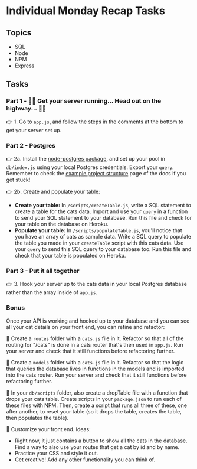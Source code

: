 # Individual Monday Recap Tasks

## Topics

- SQL
- Node
- NPM
- Express

## Tasks

### Part 1 - 🎵🎵 Get your server running... Head out on the highway... 🎵🎵

👉 1. Go to `app.js`, and follow the steps in the comments at the bottom to get your server set up.

### Part 2 - Postgres

👉 2a. Install the [node-postgres package](https://node-postgres.com/), and set up your pool in `db/index.js` using your local Postgres credentials. Export your `query`. Remember to check the [example project structure](https://node-postgres.com/guides/project-structure) page of the docs if you get stuck!

👉 2b. Create and populate your table:

- **Create your table:** In `/scripts/createTable.js`, write a SQL statement to create a table for the cats data. Import and use your `query` in a function to send your SQL statement to your database. Run this file and check for your table on the database on Heroku.
- **Populate your table:** In `/scripts/populateTable.js`, you'll notice that you have an array of cats as sample data. Write a SQL query to populate the table you made in your `createTable` script with this cats data. Use your `query` to send this SQL query to your database too. Run this file and check that your table is populated on Heroku.

### Part 3 - Put it all together

👉 3. Hook your server up to the cats data in your local Postgres database rather than the array inside of `app.js`.

### Bonus

Once your API is working and hooked up to your database and you can see all your cat details on your front end, you can refine and refactor:

🌟 Create a `routes` folder with a `cats.js` file in it. Refactor so that all of the routing for "/cats" is done in a cats router that's then used in `app.js`. Run your server and check that it still functions before refactoring further.

🌟 Create a `models` folder with a `cats.js` file in it. Refactor so that the logic that queries the database lives in functions in the models and is imported into the cats router. Run your server and check that it still functions before refactoring further.

🌟 In your `db/scripts` folder, also create a dropTable file with a function that drops your cats table. Create scripts in your `package.json` to run each of these files with NPM. Then, create a script that runs all three of these, one after another, to reset your table (so it drops the table, creates the table, then populates the table).

🌟 Customize your front end. Ideas:

- Right now, it just contains a button to show all the cats in the database. Find a way to also use your routes that get a cat by id and by name.
- Practice your CSS and style it out.
- Get creative! Add any other functionality you can think of.
